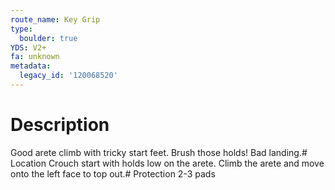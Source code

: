 ```yaml
---
route_name: Key Grip
type:
  boulder: true
YDS: V2+
fa: unknown
metadata:
  legacy_id: '120068520'
---
```

# Description
Good arete climb with tricky start feet. Brush those holds! Bad landing.# Location
Crouch start with holds low on the arete. Climb the arete and move onto the left face to top out.# Protection
2-3 pads